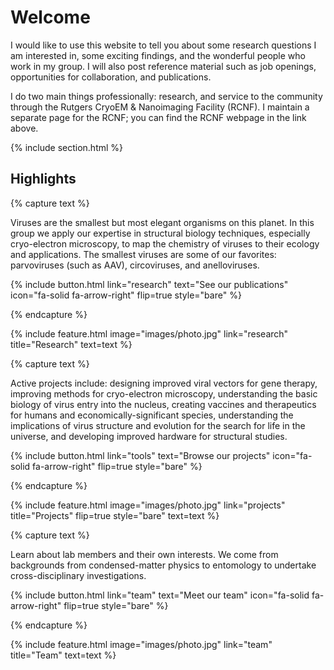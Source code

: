 ---
---

# Welcome

I would like to use this website to tell you about some research questions I am interested in, some exciting findings, and the wonderful people who work in my group. I will also post reference material such as job openings, opportunities for collaboration, and publications.

I do two main things professionally: research, and service to the community through the Rutgers CryoEM & Nanoimaging Facility (RCNF). I maintain a separate page for the RCNF; you can find the RCNF webpage in the link above.

{% include section.html %}

## Highlights

{% capture text %}

Viruses are the smallest but most elegant organisms on this planet. In this group we apply our expertise in structural biology techniques, especially cryo-electron microscopy, to map the chemistry of viruses to their ecology and applications. The smallest viruses are some of our favorites: parvoviruses (such as AAV), circoviruses, and anelloviruses.

{%
  include button.html
  link="research"
  text="See our publications"
  icon="fa-solid fa-arrow-right"
  flip=true
  style="bare"
%}

{% endcapture %}

{%
  include feature.html
  image="images/photo.jpg"
  link="research"
  title="Research"
  text=text
%}

{% capture text %}

Active projects include: designing improved viral vectors for gene therapy, improving methods for cryo-electron microscopy, understanding the basic biology of virus entry into the nucleus, creating vaccines and therapeutics for humans and economically-significant species, understanding the implications of virus structure and evolution for the search for life in the universe, and developing improved hardware for structural studies.

{%
  include button.html
  link="tools"
  text="Browse our projects"
  icon="fa-solid fa-arrow-right"
  flip=true
  style="bare"
%}

{% endcapture %}

{%
  include feature.html
  image="images/photo.jpg"
  link="projects"
  title="Projects"
  flip=true
  style="bare"
  text=text
%}

{% capture text %}

Learn about lab members and their own interests. We come from backgrounds from condensed-matter physics to entomology to undertake cross-disciplinary investigations.

{%
  include button.html
  link="team"
  text="Meet our team"
  icon="fa-solid fa-arrow-right"
  flip=true
  style="bare"
%}

{% endcapture %}

{%
  include feature.html
  image="images/photo.jpg"
  link="team"
  title="Team"
  text=text
%}
